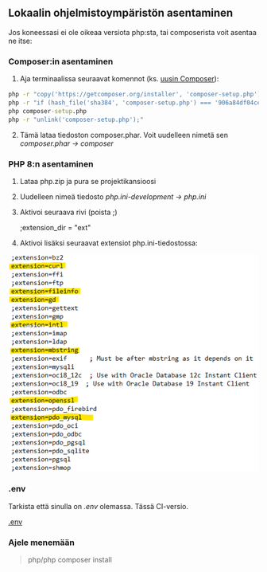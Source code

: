 ## Lokaalin ohjelmistoympäristön asentaminen

Jos koneessasi ei ole oikeaa versiota php:sta, tai composerista voit asentaa ne itse:

### Composer:in asentaminen

1. Aja terminaalissa seuraavat komennot (ks. [uusin Composer](https://getcomposer.org/download/)):

```cmd
php -r "copy('https://getcomposer.org/installer', 'composer-setup.php');"
php -r "if (hash_file('sha384', 'composer-setup.php') === '906a84df04cea2aa72f40b5f787e49f22d4c2f19492ac310e8cba5b96ac8b64115ac402c8cd292b8a03482574915d1a8') { echo 'Installer verified'; } else { echo 'Installer corrupt'; unlink('composer-setup.php'); } echo PHP_EOL;"
php composer-setup.php
php -r "unlink('composer-setup.php');"
```

2. Tämä lataa tiedoston composer.phar. Voit uudelleen nimetä sen *composer.phar -> composer*

### PHP 8:n asentaminen

1. Lataa php.zip ja pura se projektikansioosi
2. Uudelleen nimeä tiedosto *php.ini-development -> php.ini*
3. Aktivoi seuraava rivi (poista ;)

    ;extension_dir = "ext"

4. Aktivoi lisäksi seuraavat extensiot php.ini-tiedostossa:

![php8 ext](./img/php8.png)

### .env

Tarkista että sinulla on *.env* olemassa. Tässä CI-versio.

[.env](env.text)

### Ajele menemään

> php/php composer install


